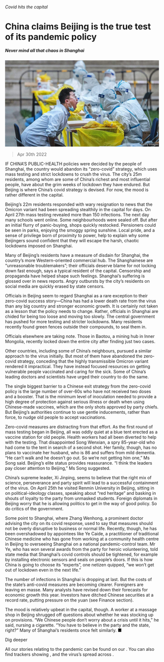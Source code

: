 ###### Covid hits the capital

# China claims Beijing is the true test of its pandemic policy 

##### Never mind all that chaos in Shanghai 

![image](images/20220430_cnp001.jpg) 

> Apr 30th 2022 

IF CHINA’S PUBLIC-HEALTH policies were decided by the people of Shanghai, the country would abandon its “zero-covid” strategy, which uses mass testing and strict lockdowns to crush the virus. The city’s 25m residents, among whom are some of China’s richest and most influential people, have  about the grim weeks of lockdown they have endured. But Beijing is where China’s covid strategy is devised. For now, the mood is rather different in the capital.

Beijing’s 22m residents responded with wary resignation to news that the Omicron variant had been spreading stealthily in the capital for days. On April 27th mass testing revealed more than 150 infections. The next day many schools went online. Some neighbourhoods were sealed off. But after an initial flurry of panic-buying, shops quickly restocked. Pensioners could be seen in parks, enjoying the smoggy spring sunshine. Local pride, and a sense of privilege born of proximity to power, help to explain why some Beijingers sound confident that they will escape the harsh, chaotic lockdowns imposed on Shanghai.


Many of Beijing’s residents have a measure of disdain for Shanghai, the country’s more Western-oriented commercial hub. The Shanghainese are “unreasonable troublemakers”; their officials deserve blame for not locking down fast enough, says a typical resident of the capital. Censorship and propaganda have helped shape such feelings. Shanghai’s suffering is glossed over in news reports. Angry outbursts by the city’s residents on social media are quickly erased by state censors.

Officials in Beijing seem to regard Shanghai as a rare exception to their zero-covid success story—China has had a lower death rate from the virus than any big country and stronger economic growth. It is certainly not taken as a lesson that the policy needs to change. Rather, officials in Shanghai are chided for being too loose and moving too slowly. The central government has pushed for more testing and stricter lockdowns. Many residents recently found green fences outside their compounds, to seal them in.

Officials elsewhere are taking note. Those in Baotou, a mining hub in Inner Mongolia, recently locked down the entire city after finding just two cases.

Other countries, including some of China’s neighbours, pursued a similar approach to the virus initially. But most of them have abandoned the zero-covid strategy, conceding that the highly transmissible Omicron variant rendered it impractical. They have instead focused resources on getting vulnerable people vaccinated and caring for the sick. Some of China’s leading doctors and scientists have urged their country to do the same.

The single biggest barrier to a Chinese exit strategy from the zero-covid policy is the large number of over-60s who have not received two doses and a booster. That is the minimum level of inoculation needed to provide a high degree of protection against serious illness or death when using Chinese-made vaccines, which are the only shots approved by party chiefs. But Beijing’s authorities continue to use gentle inducements, rather than force, to nudge old people to accept vaccinations.

Zero-covid measures are distracting from that effort. As the first round of mass testing began in Beijing, all was oddly quiet at a blue tent erected as a vaccine station for old people. Health workers had all been diverted to help with the testing. That disappointed Song Wenxian, a spry 85-year-old who had come to the tent in search of a second shot. Her family, though, has no plans to vaccinate her husband, who is 86 and suffers from mild dementia. “He can’t walk and he doesn’t go out. So we’re not getting him one,” Ms Song said. Beijing’s elite status provides reassurance. “I think the leaders pay closer attention to Beijing,” Ms Song suggested.

China’s supreme leader, Xi Jinping, seems to believe that the right mix of science, perseverance and party spirit will lead to a successful containment of the virus. On April 25th he visited Renmin University in Beijing, sitting in on political-ideology classes, speaking about “red heritage” and basking in shouts of loyalty to the party from unmasked students. Foreign diplomats in Beijing worry that he is allowing politics to get in the way of good policy. So do critics of the government.

Some point to Shanghai, where Zhang Wenhong, a prominent doctor advising the city on its covid response, used to say that measures should not be overly disruptive to business or normal life. Recently, though, he has been overshadowed by appointees like Ye Caide, a practitioner of traditional Chinese medicine who has gone from working at a community health centre in Beijing to overseeing Shanghai on a national pandemic-control team. Mr Ye, who has won several awards from the party for heroic volunteering, told state media that Shanghai’s covid controls should be tightened, for example by installing electronic sensors and seals on people’s doors. If this is how China is going to choose its “experts”, one netizen quipped, “we won’t get out of lockdown even in the next life.”

The number of infections in Shanghai is dropping at last. But the costs of the state’s anti-covid measures are becoming clearer. Foreigners are leaving en masse. Many analysts have revised down their forecasts for economic growth this year. Investors have ditched Chinese securities at a record rate, putting pressure on the yuan (see Finance section).

The mood is relatively upbeat in the capital, though. A worker at a massage shop in Beijing shrugged off questions about whether he was stocking up on provisions. “We Chinese people don’t worry about a crisis until it hits,” he said, nursing a cigarette. “You have to believe in the party and the state, right?” Many of Shanghai’s residents once felt similarly. ■

Dig deeper

All our stories relating to the pandemic can be found on our . You can also find trackers showing ,  and the virus’s spread across .

